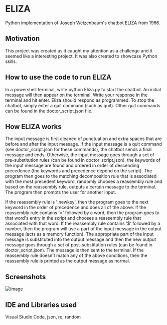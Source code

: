 # ELIZA
Python implementation of Joseph Weizenbaum's chatbot ELIZA from 1966.

## Motivation
This project was created as it caught my attention as a challenge and it seemed like a interesting project. It was also created to showcase Python skills.

## How to use the code to run ELIZA
In a powershell terminal, write python Eliza.py to start the chatbot. An initial message will then appear on the terminal. Write your response in the terminal and hit enter. Eliza should respond as programmed. To stop the chatbot, simply enter a quit command (such as quit). Other quit commands can be found in the doctor_script.json file.

## How ELIZA works
The input message is first cleaned of punctuation and extra spaces that are before and after the input message. If the input message is a quit command (see doctor_script.json for these commands), the chatbot sends a final message and ends. 
Otherwise, the input message goes through a set of pre-substitution rules (can be found in doctor_script.json), the keywords of the input message are found and ordered in order of descending precedence (the keywords and precedence depend on the script). The program then goes to the matching decomposition rule that is associated with the most precedent keyword, randomly chooses a reassembly rule and based on the reassembly rule, outputs a certain message to the terminal. The program then prompts the user for another input.

If the reassembly rule is ':newkey', then the program goes to the next keyword in the order of precedence and does all of the above.
If the reassembly rule contains '=' followed by a word, then the program goes to that word's entry in the script and chooses a reassembly rule that associated with that word.
If the reassembly rule contains '$' followed by a number, then the program will use a part of the input message in the output message (acts as a memory function). The appropriate part of the input message is substituted into the output message and then the new output message goes through a set of post-substitution rules (can be found in doctor_script.json). The message is then sent to the terminal.
If the reassembly rule doesn't match any of the above conditions, then the reassembly rule is printed as the output message as normal.

## Screenshots
![image](https://github.com/kumarvm/ELIZA/assets/89636576/71e8fdcd-ae60-48a3-af9e-b6859eb62e83)

## IDE and Libraries used
Visual Studio Code, json, re, random
